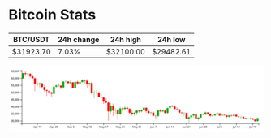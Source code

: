# Bitcoin Stats

BTC/USDT|24h change|24h high|24h low|
|---|---|---|---|
|$31923.70|7.03%|$32100.00|$29482.61|

<img src="./chart.svg">

